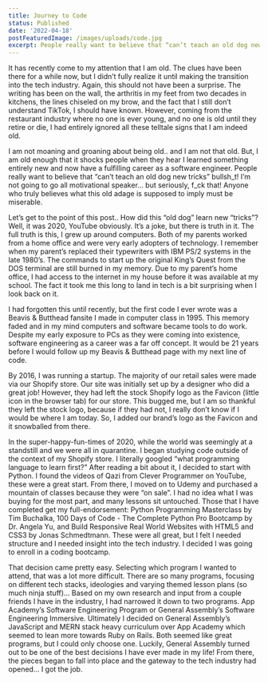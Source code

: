 ```yaml
---
title: Journey to Code
status: Published
date: '2022-04-18'
postFeaturedImage: /images/uploads/code.jpg
excerpt: People really want to believe that “can’t teach an old dog new tricks” bullsh_t! I’m not going to go all motivational speaker… but seriously, f_ck that! Anyone who truly believes what this old adage is supposed to imply must be miserable.
---
```

 
It has recently come to my attention that I am old. The clues have been there for a while now, but I didn’t fully realize it until making the transition into the tech industry. Again, this should not have been a surprise. The writing has been on the wall, the arthritis in my feet from two decades in kitchens, the lines chiseled on my brow, and the fact that I still don’t understand TikTok, I should have known. However, coming from the restaurant industry where no one is ever young, and no one is old until they retire or die, I had entirely ignored all these telltale signs that I am indeed old.
 
I am not moaning and groaning about being old.. and I am not that old. But, I am old enough that it shocks people when they hear I learned something entirely new and now have a fulfilling career as a software engineer. People really want to believe that “can’t teach an old dog new tricks” bullsh_t! I’m not going to go all motivational speaker… but seriously, f_ck that! Anyone who truly believes what this old adage is supposed to imply must be miserable.
 
Let’s get to the point of this post.. How did this “old dog” learn new “tricks”? Well, it was 2020, YouTube obviously. It’s a joke, but there is truth in it. The full truth is this, I grew up around computers. Both of my parents worked from a home office and were very early adopters of technology. I remember when my parent’s replaced their typewriters with IBM PS/2 systems in the late 1980’s. The commands to start up the original King’s Quest from the DOS terminal are still burned in my memory. Due to my parent’s home office, I had access to the internet in my house before it was available at my school. The fact it took me this long to land in tech is a bit surprising when I look back on it.
 
I had forgotten this until recently, but the first code I ever wrote was a Beavis & Butthead fansite I made in computer class in 1995. This memory faded and in my mind computers and software became tools to do work. Despite my early exposure to PCs as they were coming into existence, software engineering as a career was a far off concept. It would be 21 years before I would follow up my Beavis & Butthead page with my next line of code.
 
By 2016, I was running a startup. The majority of our retail sales were made via our Shopify store. Our site was initially set up by a designer who did a great job! However, they had left the stock Shopify logo as the Favicon (little icon in the browser tab) for our store. This bugged me, but I am so thankful they left the stock logo, because if they had not, I really don’t know if I would be where I am today. So, I added our brand’s logo as the Favicon and it snowballed from there.
 
In the super-happy-fun-times of 2020, while the world was seemingly at a standstill and we were all in quarantine. I began studying code outside of the context of my Shopify store. I literally googled “what programming language to learn first?” After reading a bit about it, I decided to start with Python. I found the videos of Qazi from Clever Programmer on YouTube, these were a great start. From there, I moved on to Udemy and purchased a mountain of classes because they were “on sale”. I had no idea what I was buying for the most part, and many lessons sit untouched. Those that I have completed get my full-endorsement: Python Programming Masterclass by Tim Buchalka, 100 Days of Code - The Complete Python Pro Bootcamp by Dr. Angela Yu, and Build Responsive Real World Websites with HTML5 and CSS3 by Jonas Schmedtmann. These were all great, but I felt I needed structure and I needed insight into the tech industry. I decided I was going to enroll in a coding bootcamp.
 
That decision came pretty easy. Selecting which program I wanted to attend, that was a lot more difficult. There are so many programs, focusing on different tech stacks, ideologies and varying themed lesson plans (so much ninja stuff)... Based on my own research and input from a couple friends I have in the industry, I had narrowed it down to two programs. App Academy’s Software Engineering Program or General Assembly’s Software Engineering Immersive. Ultimately I decided on General Assembly’s JavaScript and MERN stack heavy curriculum over App Academy which seemed to lean more towards Ruby on Rails. Both seemed like great programs, but I could only choose one. Luckily, General Assembly turned out to be one of the best decisions I have ever made in my life! From there, the pieces began to fall into place and the gateway to the tech industry had opened… I got the job.
 

